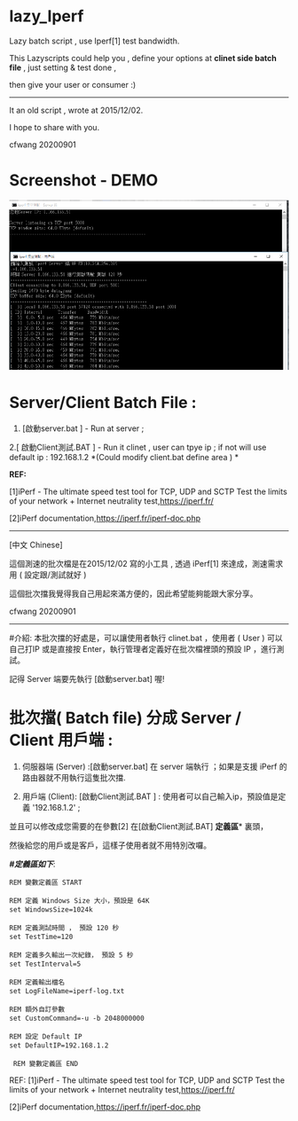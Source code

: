 # lazy_Iperf


Lazy batch script , use Iperf[1] test bandwidth.

This Lazyscripts could help you , define your options at **clinet side batch file**   , just setting & test done , 

then give your user or consumer :) 

---

It an old script , wrote at 2015/12/02.

I hope to share with you.

cfwang
20200901

# Screenshot - DEMO #
![Lazy iPerf script demo](https://github.com/cfwang0206/lazy_Iperf/blob/master/%5BSample%20%5Diperf_lazy.png) 


# Server/Client  Batch File :

1. [啟動server.bat ] - Run at server ; 

2.[ 啟動Client測試.BAT ] - Run  it  clinet , user can tpye ip  ; if not  will use default ip : 192.168.1.2  *(Could modify client.bat define area ) *



**REF:**

[1]iPerf - The ultimate speed test tool for TCP, UDP and SCTP Test the limits of your network + Internet neutrality test,https://iperf.fr/

[2]iPerf documentation,https://iperf.fr/iperf-doc.php

-------

[中文 Chinese]

這個測速的批次檔是在2015/12/02 寫的小工具 ,  透過 iPerf[1] 來達成，測速需求用 ( 設定跟/測試就好 )

這個批次擋我覺得我自己用起來滿方便的，因此希望能夠能跟大家分享。

cfwang 20200901

----------
#介紹:
本批次擋的好處是，可以讓使用者執行 clinet.bat ，使用者 ( User ) 可以自己打IP 或是直接按 Enter，執行管理者定義好在批次檔裡頭的預設 IP ，進行測試。

記得 Server 端要先執行 [啟動server.bat] 喔!

#  批次擋( Batch file) 分成 Server / Client 用戶端 : 

1. 伺服器端 (Server) :[啟動server.bat]  在 server 端執行 ；如果是支援 iPerf 的路由器就不用執行這隻批次擋.

2. 用戶端 (Client): [啟動Client測試.BAT ] : 使用者可以自己輸入ip，預設值是定義 '192.168.1.2' ;

並且可以修改成您需要的在參數[2] 在[啟動Client測試.BAT] **定義區*** 裏頭，

然後給您的用戶或是客戶，這樣子使用者就不用特別改囉。

***#定義區如下***:

```Batchfile
REM 變數定義區 START

REM 定義 Windows Size 大小，預設是 64K
set WindowsSize=1024k

REM 定義測試時間 ， 預設 120 秒
set TestTime=120

REM 定義多久輸出一次紀錄， 預設 5 秒
set TestInterval=5

REM 定義輸出檔名
set LogFileName=iperf-log.txt

REM 額外自訂參數
set CustomCommand=-u -b 2048000000

REM 設定 Default IP
set DefaultIP=192.168.1.2

 REM 變數定義區 END
```

REF:
[1]iPerf - The ultimate speed test tool for TCP, UDP and SCTP Test the limits of your network + Internet neutrality test,https://iperf.fr/

[2]iPerf documentation,https://iperf.fr/iperf-doc.php
